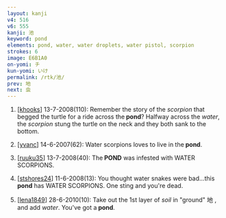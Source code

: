 ```yaml
---
layout: kanji
v4: 516
v6: 555
kanji: 池
keyword: pond
elements: pond, water, water droplets, water pistol, scorpion
strokes: 6
image: E6B1A0
on-yomi: チ
kun-yomi: いけ
permalink: /rtk/池/
prev: 地
next: 虫
---
```


1) [<a href="http://kanji.koohii.com/profile/khooks">khooks</a>] 13-7-2008(110): Remember the story of the <em>scorpion</em> that begged the turtle for a ride across the<strong> pond</strong>? Halfway across the <em>water</em>, the <em>scorpion</em> stung the turtle on the neck and they both sank to the bottom.

2) [<a href="http://kanji.koohii.com/profile/yvanc">yvanc</a>] 14-6-2007(62): Water scorpions loves to live in the<strong> pond</strong>.

3) [<a href="http://kanji.koohii.com/profile/ruuku35">ruuku35</a>] 13-7-2008(40): The<strong> POND</strong> was infested with WATER SCORPIONS.

4) [<a href="http://kanji.koohii.com/profile/stshores24">stshores24</a>] 11-6-2008(13): You thought water snakes were bad...this<strong> pond</strong> has WATER SCORPIONS. One sting and you&#039;re dead.

5) [<a href="http://kanji.koohii.com/profile/lena1849">lena1849</a>] 28-6-2010(10): Take out the 1st layer of <em>soil</em> in &quot;ground&quot; 地 , and add <em>water</em>. You&#039;ve got a<strong> pond</strong>.

